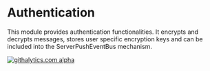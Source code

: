 Authentication
===========================================================
This module provides authentication functionalities. It encrypts and decrypts messages, stores user specific encryption keys and can be included into the ServerPushEventBus mechanism.


[![githalytics.com alpha](https://cruel-carlota.pagodabox.com/21fc96ecdd5b75775df8dfeea272aa3a "githalytics.com")](http://githalytics.com/olinux/twice)
